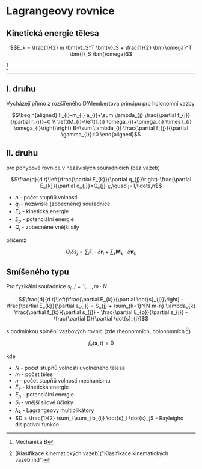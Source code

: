 Lagrangeovy rovnice
===================
## Kinetická energie tělesa
```math
E_k = \frac{1}{2} m \bm{v}_S^T \bm{v}_S + \frac{1}{2} \bm{\omega}^T \bm{I}_S \bm{\omega}
```
[^1]

---

## I. druhu
Vycházejí přímo z rozšířeného D'Alembertova principu pro holonomní vazby
```math
\begin{aligned}
F_{i}-m_{i} a_{i}+\sum \lambda_{j} \frac{\partial f_{j}}{\partial r_{i}}=0 \\
\left(M_{i}-\left(I_{i} \omega_{i}+\omega_{i} \times I_{i} \omega_{i}\right)\right) B+\sum \lambda_{i} \frac{\partial f_{j}}{\partial \gamma_{i}}=0
\end{aligned}
```
## II. druhu
pro pohybové rovnice v nezávislých souřadnicích (bez vazeb)
```math
\frac{d}{d t}\left(\frac{\partial E_{k}}{\partial q_{j}}\right)-\frac{\partial E_{k}}{\partial q_{j}}=Q_{j}
\;,\quad 
j=1,\ldots,n
```

* $`n`$ - počet stupňů volnosti
* $`q_j`$ - nezávislé (zobecněné) souřadnice
* $`E_k`$ - kinetická energie
* $`E_p`$ - potenciální energie
* $`Q_j`$ - zobecněné vnější síly

přičemž
```math
Q_j δs_j = \sum_i \bm{F}_{i} ⋅ δ\bm{r}_{i} + \sum_k \bm{M}_{k} ⋅ δ\bm{π}_{k}
```

## Smíšeného typu
Pro fyzikální souřadnice $`s_j`$, $`j= 1,\ldots,m⋅N`$
```math
\frac{d}{d t}\left(\frac{\partial E_{k}}{\partial \dot{s}_{j}}\right)
-
\frac{\partial E_{k}}{\partial s_{j}}
=
S_{j}
+
\sum_{k=1}^{N⋅m-n} \lambda_{k} \frac{\partial f_{k}}{\partial s_{j}}
-
\frac{\partial E_{p}}{\partial s_{j}}
-
\frac{\partial D}{\partial \dot{s}_{j}}
```
s podmínkou splnění vazbových rovnic (zde rheonomních, holonomních [^2])
```math
f_k(\bm{s},t) = 0
```
kde

* $`N`$ - počet stupňů volnosti uvolněného tělesa
* $`m`$ - počet těles
* $`n`$ - počet stupňů volnosti mechanismu
* $`E_k`$ - kinetická energie
* $`E_p`$ - potenciální energie
* $`S_j`$ - vnější silové účinky
* $`\lambda_k`$ - Lagrangeovy multiplikátory
* $`D = \frac{1}{2} \sum_i \sum_j b_{ij} \dot{s}_i \dot{s}_j`$ - Rayleigho disipativní funkce

[^1]: Mechanika B
[^2]: [Klasifikace kinematických vazeb]("Klasifikace kinematických vazeb.md")